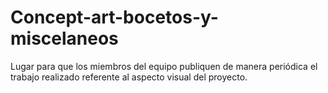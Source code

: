 # Concept-art-bocetos-y-miscelaneos
Lugar para que los miembros del equipo publiquen de manera periódica el trabajo realizado referente al aspecto visual del proyecto.
